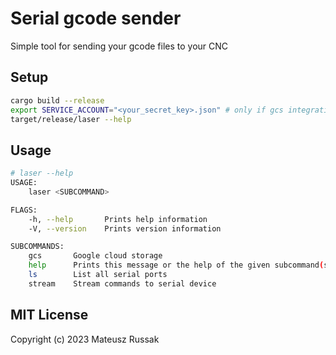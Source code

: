# Serial gcode sender

Simple tool for sending your gcode files to your CNC

## Setup
```sh
cargo build --release
export SERVICE_ACCOUNT="<your_secret_key>.json" # only if gcs integration needed
target/release/laser --help
```

## Usage
```sh
# laser --help
USAGE:
    laser <SUBCOMMAND>

FLAGS:
    -h, --help       Prints help information
    -V, --version    Prints version information

SUBCOMMANDS:
    gcs       Google cloud storage
    help      Prints this message or the help of the given subcommand(s)
    ls        List all serial ports
    stream    Stream commands to serial device
```

## MIT License

Copyright (c) 2023 Mateusz Russak
